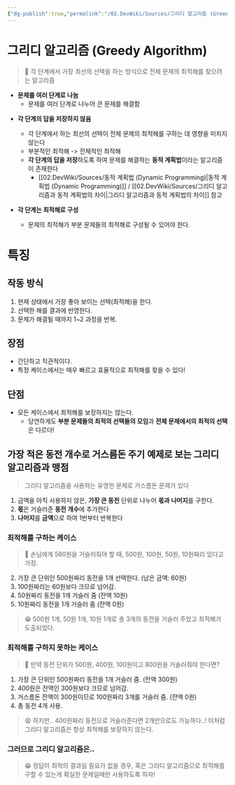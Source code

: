 ```yaml
---
{"dg-publish":true,"permalink":"/02.DevWiki/Sources/그리디 알고리즘 (Greedy Algorithm)/","noteIcon":""}
---
```


# 그리디 알고리즘 (Greedy Algorithm)

> 🤔 각 단계에서 가장 최선의 선택을 하는 방식으로 전체 문제의 최적해를 찾으려는 알고리즘

* **문제를 여러 단계로 나눔**
    * 문제를 여러 단계로 나누어 큰 문제를 해결함

- **각 단계의 답을 저장하지 않음**
    - 각 단계에서 하는 최선의 선택이 전체 문제의 최적해를 구하는 데 영향을 미치지 않는다
    - 부분적인 최적해 -> 전체적인 최적해
    - **각 단계의 답을 저장**하도록 하여 문제를 해결하는 **동적 계획법**이라는 알고리즘이 존재한다
        - [[02.DevWiki/Sources/동적 계획법 (Dynamic Programming)\|동적 계획법 (Dynamic Programming)]] / [[02.DevWiki/Sources/그리디 알고리즘과 동적 계획법의 차이\|그리디 알고리즘과 동적 계획법의 차이]] 참고

- **각 단계는 최적해로 구성**
    - 문제의 최적해가 부분 문제들의 최적해로 구성될 수 있어야 한다.
# 특징

## 작동 방식
1.  현재 상태에서 가장 좋아 보이는 선택(최적해)을 한다.
2.  선택한 해를 결과에 반영한다.
3.  문제가 해결될 때까지 1~2 과정을 반복.

## 장점
- 간단하고 직관적이다.
- 특정 케이스에서는 매우 빠르고 효율적으로 최적해를 찾을 수 있다!

## 단점
- 모든 케이스에서 최적해를 보장하지는 않는다.
    - 당연하게도 **부분 문제들의 최적의 선택들의 모임**과  **전체 문제에서의 최적의 선택**은 다르다!

## 가장 적은 동전 개수로 거스름돈 주기 예제로 보는 그리디 알고리즘과 맹점

> 그리디 알고리즘을 사용하는 유명한 문제로 거스름돈 문제가 있다

1. 금액을 아직 사용하지 않은, **가장 큰 동전** 단위로 나누어 **몫과 나머지**를 구한다.
2. **몫**은 거슬러준 **동전 개수**에 추가한다
3. **나머지**를 **금액**으로 하여 1번부터 반복한다

### 최적해를 구하는 케이스

> 🤔 손님에게 560원을 거슬러줘야 할 때, 500원, 100원, 50원, 10원짜리 있다고 가정.

2. 가장 큰 단위인 500원짜리 동전을 1개 선택한다. (남은 금액: 60원)
3. 100원짜리는 60원보다 크므로 넘어감.
4. 50원짜리 동전을 1개 거슬러 줌 (잔액 10원)
5. 10원짜리 동전을 1개 거슬러 줌 (잔액 0원)
    
> 😁 500원 1개, 50원 1개, 10원 1개로 총 3개의 동전을 거슬러 주었고 최적해가 도출되었다.

### 최적해를 구하지 못하는 케이스

> 🤔 만약 동전 단위가 500원, 400원, 100원이고 800원을 거슬러줘야 한다면?

1. 가장 큰 단위인 500원짜리 동전을 1개 거슬러 줌. (잔액 300원)
2. 400원은 잔액인 300원보다 크므로 넘어감.
3. 거스름돈 잔액이 300원이므로 100원짜리 3개를 거슬러 줌. (잔액 0원)
4. 총 동전 4개 사용.

 > 😩 하지만.. 400원짜리 동전으로 거슬러준다면 2개만으로도 가능하다..!
 > 이처럼 그리디 알고리즘은 항상 최적해를 보장하지 않는다.

### 그러므로 그리디 알고리즘은..

> 😁 정답이 최적의 결과일 필요가 없을 경우, 혹은 그리디 알고리즘으로 최적해를 구할 수 있는게 확실한 문제일때만 사용하도록 하자!
